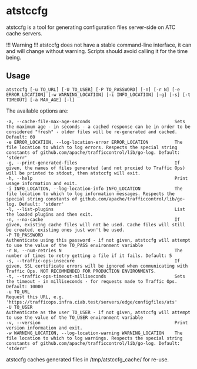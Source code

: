 <!--
    Licensed to the Apache Software Foundation (ASF) under one
    or more contributor license agreements.  See the NOTICE file
    distributed with this work for additional information
    regarding copyright ownership.  The ASF licenses this file
    to you under the Apache License, Version 2.0 (the
    "License"); you may not use this file except in compliance
    with the License.  You may obtain a copy of the License at

      http://www.apache.org/licenses/LICENSE-2.0

    Unless required by applicable law or agreed to in writing,
    software distributed under the License is distributed on an
    "AS IS" BASIS, WITHOUT WARRANTIES OR CONDITIONS OF ANY
    KIND, either express or implied.  See the License for the
    specific language governing permissions and limitations
    under the License.
-->
# atstccfg
atstccfg is a tool for generating configuration files server-side on ATC cache servers.

!!! Warning !!!
    atstccfg does not have a stable command-line interface, it can and will change without warning. Scripts should avoid calling it for the time being.

## Usage
```
atstccfg [-u TO_URL] [-U TO_USER] [-P TO_PASSWORD] [-n] [-r N] [-e ERROR_LOCATION] [-w WARNING_LOCATION] [-i INFO_LOCATION] [-g] [-s] [-t TIMEOUT] [-a MAX_AGE] [-l]
```
The available options are:
```
-a, --cache-file-max-age-seconds                                Sets the maximum age - in seconds - a cached response can be in order to be considered "fresh" - older files will be re-generated and cached. Default: 60
-e ERROR_LOCATION, --log-location-error ERROR_LOCATION          The file location to which to log errors. Respects the special string constants of github.com/apache/trafficcontrol/lib/go-log. Default: 'stderr'
-g, --print-generated-files                                     If given, the names of files generated (and not proxied to Traffic Ops) will be printed to stdout, then atstccfg will exit.
-h, --help                                                      Print usage information and exit.
-i INFO_LOCATION, --log-location-info INFO_LOCATION             The file location to which to log information messages. Respects the special string constants of github.com/apache/trafficcontrol/lib/go-log. Default: 'stderr'
-l, --list-plugins                                              List the loaded plugins and then exit.
-n, --no-cache                                                  If given, existing cache files will not be used. Cache files will still be created, existing ones just won't be used.
-P TO_PASSWORD                                                  Authenticate using this password - if not given, atstccfg will attempt to use the value of the TO_PASS environment variable
-r N, --num-retries N                                           The number of times to retry getting a file if it fails. Default: 5
-s, --traffic-ops-insecure                                      If given, SSL certificate errors will be ignored when communicating with Traffic Ops. NOT RECOMMENDED FOR PRODUCTION ENVIRONMENTS.
-t, --traffic-ops-timeout-milliseconds                          Sets the timeout - in milliseconds - for requests made to Traffic Ops. Default: 10000
-u TO_URL                                                       Request this URL, e.g. 'https://trafficops.infra.ciab.test/servers/edge/configfiles/ats'
-U TO_USER                                                      Authenticate as the user TO_USER - if not given, atstccfg will attempt to use the value of the TO_USER environment variable
-v, --version                                                   Print version information and exit.
-w WARNING_LOCATION, --log-location-warning WARNING_LOCATION    The file location to which to log warnings. Respects the special string constants of github.com/apache/trafficcontrol/lib/go-log. Default: 'stderr'
```
atstccfg caches generated files in /tmp/atstccfg_cache/ for re-use.
